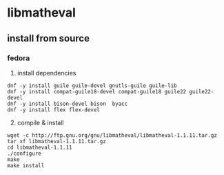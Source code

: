 # libmatheval

## install from source

### fedora

1. install dependencies

```
dnf -y install guile guile-devel gnutls-guile guile-lib
dnf -y install compat-guile18-devel compat-guile18 guile22 guile22-devel
dnf -y install bison-devel bison  byacc
dnf -y install flex flex-devel
```

2. compile & install

```
wget -c http://ftp.gnu.org/gnu/libmatheval/libmatheval-1.1.11.tar.gz
tar xf libmatheval-1.1.11.tar.gz
cd libmatheval-1.1.11
./configure
make
make install

```
